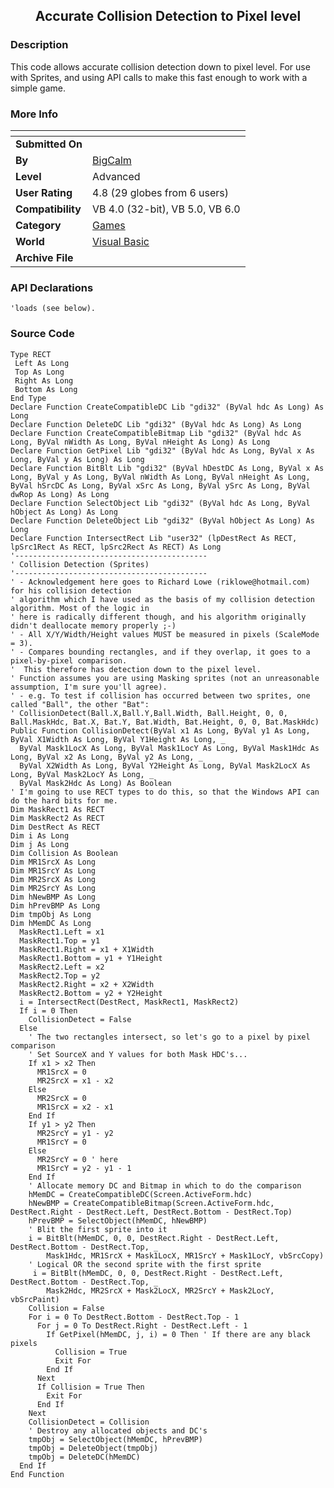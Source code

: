 ﻿<div align="center">

## Accurate Collision Detection to Pixel level


</div>

### Description

This code allows accurate collision detection down to pixel level. For use with Sprites, and using API calls to make this fast enough to work with a simple game.
 
### More Info
 


<span>             |<span>
---                |---
**Submitted On**   |
**By**             |[BigCalm](https://github.com/Planet-Source-Code/PSCIndex/blob/master/ByAuthor/bigcalm.md)
**Level**          |Advanced
**User Rating**    |4.8 (29 globes from 6 users)
**Compatibility**  |VB 4\.0 \(32\-bit\), VB 5\.0, VB 6\.0
**Category**       |[Games](https://github.com/Planet-Source-Code/PSCIndex/blob/master/ByCategory/games__1-38.md)
**World**          |[Visual Basic](https://github.com/Planet-Source-Code/PSCIndex/blob/master/ByWorld/visual-basic.md)
**Archive File**   |[](https://github.com/Planet-Source-Code/bigcalm-accurate-collision-detection-to-pixel-level__1-21622/archive/master.zip)

### API Declarations

```
'loads (see below).
```


### Source Code

```
Type RECT
 Left As Long
 Top As Long
 Right As Long
 Bottom As Long
End Type
Declare Function CreateCompatibleDC Lib "gdi32" (ByVal hdc As Long) As Long
Declare Function DeleteDC Lib "gdi32" (ByVal hdc As Long) As Long
Declare Function CreateCompatibleBitmap Lib "gdi32" (ByVal hdc As Long, ByVal nWidth As Long, ByVal nHeight As Long) As Long
Declare Function GetPixel Lib "gdi32" (ByVal hdc As Long, ByVal x As Long, ByVal y As Long) As Long
Declare Function BitBlt Lib "gdi32" (ByVal hDestDC As Long, ByVal x As Long, ByVal y As Long, ByVal nWidth As Long, ByVal nHeight As Long, ByVal hSrcDC As Long, ByVal xSrc As Long, ByVal ySrc As Long, ByVal dwRop As Long) As Long
Declare Function SelectObject Lib "gdi32" (ByVal hdc As Long, ByVal hObject As Long) As Long
Declare Function DeleteObject Lib "gdi32" (ByVal hObject As Long) As Long
Declare Function IntersectRect Lib "user32" (lpDestRect As RECT, lpSrc1Rect As RECT, lpSrc2Rect As RECT) As Long
'-------------------------------------------
' Collision Detection (Sprites)
'-------------------------------------------
' - Acknowledgement here goes to Richard Lowe (riklowe@hotmail.com) for his collision detection
' algorithm which I have used as the basis of my collision detection algorithm. Most of the logic in
' here is radically different though, and his algorithm originally didn't deallocate memory properly ;-)
' - All X/Y/Width/Height values MUST be measured in pixels (ScaleMode = 3).
' - Compares bounding rectangles, and if they overlap, it goes to a pixel-by-pixel comparison.
'  This therefore has detection down to the pixel level.
' Function assumes you are using Masking sprites (not an unreasonable assumption, I'm sure you'll agree).
' - e.g. To test if collision has occurred between two sprites, one called "Ball", the other "Bat":
' CollisionDetect(Ball.X,Ball.Y,Ball.Width, Ball.Height, 0, 0, Ball.MaskHdc, Bat.X, Bat.Y, Bat.Width, Bat.Height, 0, 0, Bat.MaskHdc)
Public Function CollisionDetect(ByVal x1 As Long, ByVal y1 As Long, ByVal X1Width As Long, ByVal Y1Height As Long, _
  ByVal Mask1LocX As Long, ByVal Mask1LocY As Long, ByVal Mask1Hdc As Long, ByVal x2 As Long, ByVal y2 As Long, _
  ByVal X2Width As Long, ByVal Y2Height As Long, ByVal Mask2LocX As Long, ByVal Mask2LocY As Long, _
  ByVal Mask2Hdc As Long) As Boolean
' I'm going to use RECT types to do this, so that the Windows API can do the hard bits for me.
Dim MaskRect1 As RECT
Dim MaskRect2 As RECT
Dim DestRect As RECT
Dim i As Long
Dim j As Long
Dim Collision As Boolean
Dim MR1SrcX As Long
Dim MR1SrcY As Long
Dim MR2SrcX As Long
Dim MR2SrcY As Long
Dim hNewBMP As Long
Dim hPrevBMP As Long
Dim tmpObj As Long
Dim hMemDC As Long
  MaskRect1.Left = x1
  MaskRect1.Top = y1
  MaskRect1.Right = x1 + X1Width
  MaskRect1.Bottom = y1 + Y1Height
  MaskRect2.Left = x2
  MaskRect2.Top = y2
  MaskRect2.Right = x2 + X2Width
  MaskRect2.Bottom = y2 + Y2Height
  i = IntersectRect(DestRect, MaskRect1, MaskRect2)
  If i = 0 Then
    CollisionDetect = False
  Else
    ' The two rectangles intersect, so let's go to a pixel by pixel comparison
    ' Set SourceX and Y values for both Mask HDC's...
    If x1 > x2 Then
      MR1SrcX = 0
      MR2SrcX = x1 - x2
    Else
      MR2SrcX = 0
      MR1SrcX = x2 - x1
    End If
    If y1 > y2 Then
      MR2SrcY = y1 - y2
      MR1SrcY = 0
    Else
      MR2SrcY = 0 ' here
      MR1SrcY = y2 - y1 - 1
    End If
    ' Allocate memory DC and Bitmap in which to do the comparison
    hMemDC = CreateCompatibleDC(Screen.ActiveForm.hdc)
    hNewBMP = CreateCompatibleBitmap(Screen.ActiveForm.hdc, DestRect.Right - DestRect.Left, DestRect.Bottom - DestRect.Top)
    hPrevBMP = SelectObject(hMemDC, hNewBMP)
    ' Blit the first sprite into it
    i = BitBlt(hMemDC, 0, 0, DestRect.Right - DestRect.Left, DestRect.Bottom - DestRect.Top, _
        Mask1Hdc, MR1SrcX + Mask1LocX, MR1SrcY + Mask1LocY, vbSrcCopy)
    ' Logical OR the second sprite with the first sprite
     i = BitBlt(hMemDC, 0, 0, DestRect.Right - DestRect.Left, DestRect.Bottom - DestRect.Top, _
        Mask2Hdc, MR2SrcX + Mask2LocX, MR2SrcY + Mask2LocY, vbSrcPaint)
    Collision = False
    For i = 0 To DestRect.Bottom - DestRect.Top - 1
      For j = 0 To DestRect.Right - DestRect.Left - 1
        If GetPixel(hMemDC, j, i) = 0 Then ' If there are any black pixels
          Collision = True
          Exit For
        End If
      Next
      If Collision = True Then
        Exit For
      End If
    Next
    CollisionDetect = Collision
    ' Destroy any allocated objects and DC's
    tmpObj = SelectObject(hMemDC, hPrevBMP)
    tmpObj = DeleteObject(tmpObj)
    tmpObj = DeleteDC(hMemDC)
  End If
End Function
```

